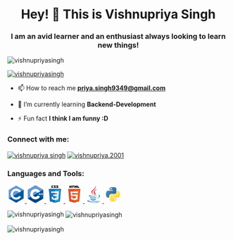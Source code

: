 <h1 align="center">Hey! 👋 This is Vishnupriya Singh</h1>
<h3 align="center">I am an avid learner and an enthusiast always looking to learn new things!</h3>

<p align="left"> <img src="https://komarev.com/ghpvc/?username=vishnupriyasingh&label=Profile%20views&color=0e75b6&style=flat" alt="vishnupriyasingh" /> </p>

<p align="left"> <a href="https://github.com/ryo-ma/github-profile-trophy"><img src="https://github-profile-trophy.vercel.app/?username=vishnupriyasingh" alt="vishnupriyasingh" /></a> </p>

- 📫 How to reach me **priya.singh9349@gmail.com**

- 🌱 I’m currently learning **Backend-Development**

- ⚡ Fun fact **I think I am funny :D**

<h3 align="left">Connect with me:</h3>
<p align="left">
<a href="https://linkedin.com/in/vishnupriya singh" target="blank"><img align="center" src="https://raw.githubusercontent.com/rahuldkjain/github-profile-readme-generator/master/src/images/icons/Social/linked-in-alt.svg" alt="vishnupriya singh" height="30" width="40" /></a>
<a href="https://instagram.com/vishnupriya.2001" target="blank"><img align="center" src="https://raw.githubusercontent.com/rahuldkjain/github-profile-readme-generator/master/src/images/icons/Social/instagram.svg" alt="vishnupriya.2001" height="30" width="40" /></a>
</p>

<h3 align="left">Languages and Tools:</h3>
<p align="left"> <a href="https://www.cprogramming.com/" target="_blank" rel="noreferrer"> <img src="https://raw.githubusercontent.com/devicons/devicon/master/icons/c/c-original.svg" alt="c" width="40" height="40"/> </a> <a href="https://www.w3schools.com/cpp/" target="_blank" rel="noreferrer"> <img src="https://raw.githubusercontent.com/devicons/devicon/master/icons/cplusplus/cplusplus-original.svg" alt="cplusplus" width="40" height="40"/> </a> <a href="https://www.w3schools.com/css/" target="_blank" rel="noreferrer"> <img src="https://raw.githubusercontent.com/devicons/devicon/master/icons/css3/css3-original-wordmark.svg" alt="css3" width="40" height="40"/> </a> <a href="https://www.w3.org/html/" target="_blank" rel="noreferrer"> <img src="https://raw.githubusercontent.com/devicons/devicon/master/icons/html5/html5-original-wordmark.svg" alt="html5" width="40" height="40"/> </a> <a href="https://www.java.com" target="_blank" rel="noreferrer"> <img src="https://raw.githubusercontent.com/devicons/devicon/master/icons/java/java-original.svg" alt="java" width="40" height="40"/> </a> <a href="https://www.python.org" target="_blank" rel="noreferrer"> <img src="https://raw.githubusercontent.com/devicons/devicon/master/icons/python/python-original.svg" alt="python" width="40" height="40"/> </a> </p>

<p><img align="left" src="https://github-readme-stats.vercel.app/api/top-langs?username=vishnupriyasingh&show_icons=true&locale=en&layout=compact" alt="vishnupriyasingh" /></p>

<p>&nbsp;<img align="center" src="https://github-readme-stats.vercel.app/api?username=vishnupriyasingh&show_icons=true&locale=en" alt="vishnupriyasingh" /></p>

<p><img align="center" src="https://github-readme-streak-stats.herokuapp.com/?user=vishnupriyasingh&" alt="vishnupriyasingh" /></p>
